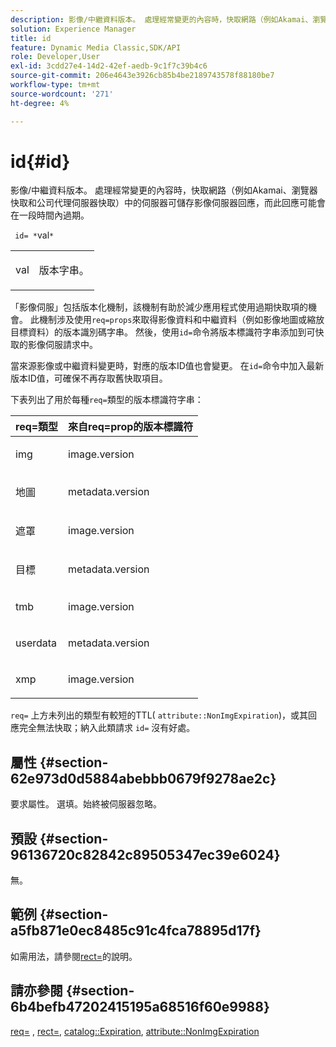 ```yaml
---
description: 影像/中繼資料版本。 處理經常變更的內容時，快取網路（例如Akamai、瀏覽器快取和公司代理伺服器快取）中的伺服器可儲存影像伺服器回應，而此回應可能會在一段時間內過期。
solution: Experience Manager
title: id
feature: Dynamic Media Classic,SDK/API
role: Developer,User
exl-id: 3cdd27e4-14d2-42ef-aedb-9c1f7c39b4c6
source-git-commit: 206e4643e3926cb85b4be2189743578f88180be7
workflow-type: tm+mt
source-wordcount: '271'
ht-degree: 4%

---
```


# id{#id}

影像/中繼資料版本。 處理經常變更的內容時，快取網路（例如Akamai、瀏覽器快取和公司代理伺服器快取）中的伺服器可儲存影像伺服器回應，而此回應可能會在一段時間內過期。

` id= *`val`*`

<table id="simpletable_3A6EBDA15B004636804E1ACEF952479A"> 
 <tr class="strow"> 
  <td class="stentry"> <p> <span class="codeph"> <span class="varname"> val  </span> </span> </p> </td> 
  <td class="stentry"> <p>版本字串。 </p> </td> 
 </tr> 
</table>

「影像伺服」包括版本化機制，該機制有助於減少應用程式使用過期快取項的機會。 此機制涉及使用`req=props`來取得影像資料和中繼資料（例如影像地圖或縮放目標資料）的版本識別碼字串。 然後，使用`id=`命令將版本標識符字串添加到可快取的影像伺服請求中。

當來源影像或中繼資料變更時，對應的版本ID值也會變更。 在`id=`命令中加入最新版本ID值，可確保不再存取舊快取項目。

下表列出了用於每種`req=`類型的版本標識符字串：

<table id="table_AE39BEBE18864880BBBF1C4F16785E2D"> 
 <thead> 
  <tr> 
   <th class="entry"> <b> req=類型</b> </th> 
   <th class="entry"> <b> 來自req=prop的版本標識符</b> </th> 
  </tr> 
 </thead>
 <tbody> 
  <tr> 
   <td> <p> img </p> </td> 
   <td> <p> image.version </p> </td> 
  </tr> 
  <tr> 
   <td> <p> 地圖 </p> </td> 
   <td> <p> metadata.version </p> </td> 
  </tr> 
  <tr> 
   <td> <p> 遮罩 </p> </td> 
   <td> <p> image.version </p> </td> 
  </tr> 
  <tr> 
   <td> <p> 目標 </p> </td> 
   <td> <p> metadata.version </p> </td> 
  </tr> 
  <tr> 
   <td> <p> tmb </p> </td> 
   <td> <p> image.version </p> </td> 
  </tr> 
  <tr> 
   <td> <p> userdata </p> </td> 
   <td> <p> metadata.version </p> </td> 
  </tr> 
  <tr> 
   <td> <p> xmp </p> </td> 
   <td> <p> image.version </p> </td> 
  </tr> 
 </tbody> 
</table>

`req=` 上方未列出的類型有較短的TTL( `attribute::NonImgExpiration`)，或其回應完全無法快取；納入此類請求 `id=` 沒有好處。

## 屬性 {#section-62e973d0d5884abebbb0679f9278ae2c}

要求屬性。 選填。始終被伺服器忽略。

## 預設 {#section-96136720c82842c89505347ec39e6024}

無。

## 範例 {#section-a5fb871e0ec8485c91c4fca78895d17f}

如需用法，請參閱[rect=](../../../../../is-api/http-ref/image-serving-api-ref/c-http-protocol-reference/c-command-reference/r-rect.md#reference-520b90d30b4c4b4692a723e4df6adaf3)的說明。

## 請亦參閱 {#section-6b4befb47202415195a68516f60e9988}

[req=](../../../../../is-api/http-ref/image-serving-api-ref/c-http-protocol-reference/c-command-reference/r-req/r-req.md#reference-907cdb4a97034db7ad94695f25552e76) ,  [rect=](../../../../../is-api/http-ref/image-serving-api-ref/c-http-protocol-reference/c-command-reference/r-rect.md#reference-520b90d30b4c4b4692a723e4df6adaf3),  [catalog::Expiration](../../../../../is-api/image-catalog/image-serving-api-ref/c-image-catalog-reference/c-image-svg-data-reference/c-image-data-reference/r-expiration-cat.md#reference-a7afd668ecbb4d2da65d86259aa6a28a),  [attribute::NonImgExpiration](../../../../../is-api/image-catalog/image-serving-api-ref/c-image-catalog-reference/c-attributes-reference/r-nonimgexpiration.md#reference-a8066cd0d24b4ea98100ade4821f1f9d)
